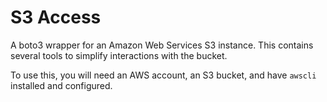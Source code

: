 # S3 Access

A boto3 wrapper for an Amazon Web Services S3 instance.
This contains several tools to simplify interactions with the bucket.

To use this, you will need an AWS account, an S3 bucket, and have `awscli` installed and configured. 